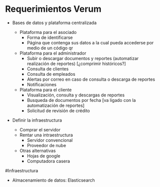 # Requerimientos Verum
- Bases de datos y plataforma centralizada
  - Plataforma para el asociado
    - Forma de identificarse
    - Página que contenga sus datos a la cual pueda accederse por medio de un código qr
  - Plataforma para el administrador
    - Subir o descargar documentos y reportes (automatizar realización de reportes) [¿comprimir históricos?]
    - Consulta de clientes
    - Consulta de empleados
    - Alertas por correo en caso de consulta o descarga de reportes
    - Notificaciones
  - Plataforma para el cliente
    - Visualización, consulta y descargas de reportes
    - Busqueda de documentos por fecha [va ligado con la automatización de reportes]
    - Solicitud de revisión de crédito

- Definir la infraestructura
  - Comprar el servidor
  - Rentar una intraestructura
    - Servidor convencional
    - Proveedor de nube
  - Otras alternativas
    - Hojas de google
    - Computadora casera

#Infraestructura
- Almacenamiento de datos: Elasticsearch
